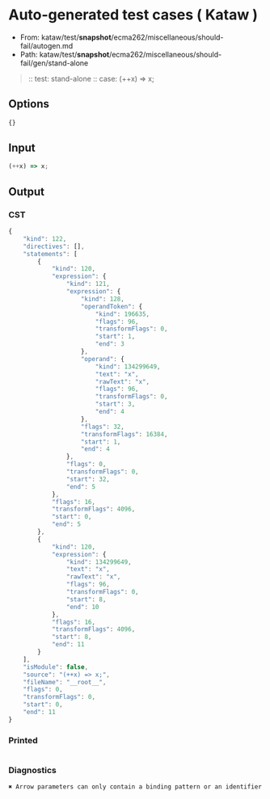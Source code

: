 # Auto-generated test cases ( Kataw )
- From: kataw/test/__snapshot__/ecma262/miscellaneous/should-fail/autogen.md
- Path: kataw/test/__snapshot__/ecma262/miscellaneous/should-fail/gen/stand-alone
> :: test: stand-alone
> :: case: (++x) => x;
## Options

`````js
{}
`````
## Input

`````js
(++x) => x;
`````
## Output

### CST

```javascript
{
    "kind": 122,
    "directives": [],
    "statements": [
        {
            "kind": 120,
            "expression": {
                "kind": 121,
                "expression": {
                    "kind": 128,
                    "operandToken": {
                        "kind": 196635,
                        "flags": 96,
                        "transformFlags": 0,
                        "start": 1,
                        "end": 3
                    },
                    "operand": {
                        "kind": 134299649,
                        "text": "x",
                        "rawText": "x",
                        "flags": 96,
                        "transformFlags": 0,
                        "start": 3,
                        "end": 4
                    },
                    "flags": 32,
                    "transformFlags": 16384,
                    "start": 1,
                    "end": 4
                },
                "flags": 0,
                "transformFlags": 0,
                "start": 32,
                "end": 5
            },
            "flags": 16,
            "transformFlags": 4096,
            "start": 0,
            "end": 5
        },
        {
            "kind": 120,
            "expression": {
                "kind": 134299649,
                "text": "x",
                "rawText": "x",
                "flags": 96,
                "transformFlags": 0,
                "start": 8,
                "end": 10
            },
            "flags": 16,
            "transformFlags": 4096,
            "start": 8,
            "end": 11
        }
    ],
    "isModule": false,
    "source": "(++x) => x;",
    "fileName": "__root__",
    "flags": 0,
    "transformFlags": 0,
    "start": 0,
    "end": 11
}
```

### Printed

```javascript

```

### Diagnostics

```javascript
✖ Arrow parameters can only contain a binding pattern or an identifier - start: 0, end: 8

```

